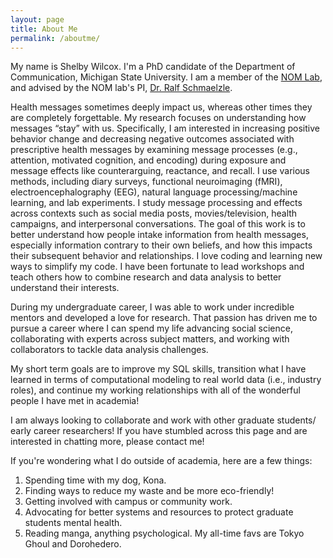 ```yaml
---
layout: page
title: About Me
permalink: /aboutme/
---
```

My name is Shelby Wilcox. I'm a PhD candidate of the Department of Communication, Michigan State University. I am a member of the [NOM Lab](https://nomcomm.github.io/ "NOM Lab"), and advised by the NOM lab's PI, [Dr. Ralf Schmaelzle](http://www.ralfschmaelzle.net/ "Dr. Ralf Schmaelzle").

Health messages sometimes deeply impact us, whereas other times they are completely forgettable. My research focuses on understanding how messages “stay” with us. Specifically, I am interested in increasing positive behavior change and decreasing negative outcomes associated with prescriptive health messages by examining message processes (e.g., attention, motivated cognition, and encoding) during exposure and message effects like counterarguing, reactance, and recall. I use various methods,
including diary surveys, functional neuroimaging (fMRI), electroencephalography (EEG), natural language processing/machine learning, and lab experiments. I study message processing and effects across contexts such as social media posts, movies/television, health campaigns, and interpersonal conversations. The goal of this work is to better understand how people intake information from health messages, especially information contrary to their own beliefs, and how this impacts their subsequent
behavior and relationships. I love coding and learning new ways to simplify my code. I have been fortunate to lead workshops and teach others how to combine research and data analysis to better understand their interests. 

During my undergraduate career, I was able to work under incredible mentors and developed a love for research. That passion has driven me to pursue a career where I can spend my life advancing social science, collaborating with experts across subject matters, and working with collaborators to tackle data analysis challenges.

My short term goals are to improve my SQL skills, transition what I have learned in terms of computational modeling to real world data (i.e., industry roles), and continue my working relationships with all of the wonderful people I have met in academia!

I am always looking to collaborate and work with other graduate students/ early career researchers! If you have stumbled across this page and are interested in chatting more, please contact me!

If you're wondering what I do outside of academia, here are a few things:
1. Spending time with my dog, Kona.
2. Finding ways to reduce my waste and be more eco-friendly!
3. Getting involved with campus or community work.
4. Advocating for better systems and resources to protect graduate students mental health.
5. Reading manga, anything psychological. My all-time favs are Tokyo Ghoul and Dorohedero.
